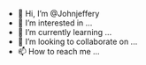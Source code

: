 - 👋 Hi, I’m @Johnjeffery
- 👀 I’m interested in ...
- 🌱 I’m currently learning ...
- 💞️ I’m looking to collaborate on ...
- 📫 How to reach me ...

<!---
Johnjeffe/Johnjeffe is a ✨ special ✨ repository because its `README.md` (this file) appears on your GitHub profile.
You can click the Preview link to take a look at your changes.
--->
